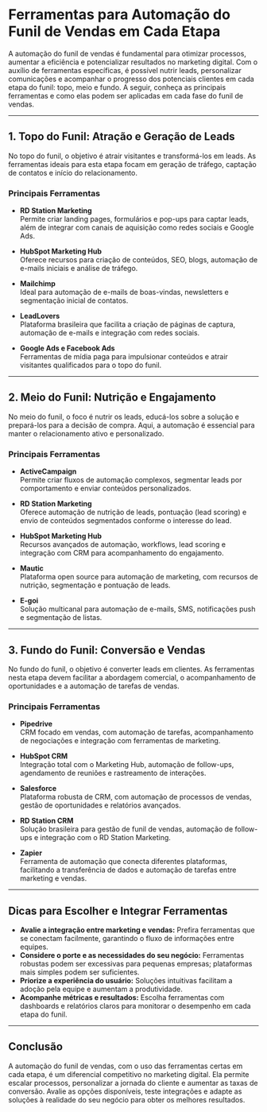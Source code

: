 
# Ferramentas para Automação do Funil de Vendas em Cada Etapa

A automação do funil de vendas é fundamental para otimizar processos, aumentar a eficiência e potencializar resultados no marketing digital. Com o auxílio de ferramentas específicas, é possível nutrir leads, personalizar comunicações e acompanhar o progresso dos potenciais clientes em cada etapa do funil: topo, meio e fundo. A seguir, conheça as principais ferramentas e como elas podem ser aplicadas em cada fase do funil de vendas.

---

## 1. Topo do Funil: Atração e Geração de Leads

No topo do funil, o objetivo é atrair visitantes e transformá-los em leads. As ferramentas ideais para esta etapa focam em geração de tráfego, captação de contatos e início do relacionamento.

### Principais Ferramentas

- **RD Station Marketing**  
  Permite criar landing pages, formulários e pop-ups para captar leads, além de integrar com canais de aquisição como redes sociais e Google Ads.

- **HubSpot Marketing Hub**  
  Oferece recursos para criação de conteúdos, SEO, blogs, automação de e-mails iniciais e análise de tráfego.

- **Mailchimp**  
  Ideal para automação de e-mails de boas-vindas, newsletters e segmentação inicial de contatos.

- **LeadLovers**  
  Plataforma brasileira que facilita a criação de páginas de captura, automação de e-mails e integração com redes sociais.

- **Google Ads e Facebook Ads**  
  Ferramentas de mídia paga para impulsionar conteúdos e atrair visitantes qualificados para o topo do funil.

---

## 2. Meio do Funil: Nutrição e Engajamento

No meio do funil, o foco é nutrir os leads, educá-los sobre a solução e prepará-los para a decisão de compra. Aqui, a automação é essencial para manter o relacionamento ativo e personalizado.

### Principais Ferramentas

- **ActiveCampaign**  
  Permite criar fluxos de automação complexos, segmentar leads por comportamento e enviar conteúdos personalizados.

- **RD Station Marketing**  
  Oferece automação de nutrição de leads, pontuação (lead scoring) e envio de conteúdos segmentados conforme o interesse do lead.

- **HubSpot Marketing Hub**  
  Recursos avançados de automação, workflows, lead scoring e integração com CRM para acompanhamento do engajamento.

- **Mautic**  
  Plataforma open source para automação de marketing, com recursos de nutrição, segmentação e pontuação de leads.

- **E-goi**  
  Solução multicanal para automação de e-mails, SMS, notificações push e segmentação de listas.

---

## 3. Fundo do Funil: Conversão e Vendas

No fundo do funil, o objetivo é converter leads em clientes. As ferramentas nesta etapa devem facilitar a abordagem comercial, o acompanhamento de oportunidades e a automação de tarefas de vendas.

### Principais Ferramentas

- **Pipedrive**  
  CRM focado em vendas, com automação de tarefas, acompanhamento de negociações e integração com ferramentas de marketing.

- **HubSpot CRM**  
  Integração total com o Marketing Hub, automação de follow-ups, agendamento de reuniões e rastreamento de interações.

- **Salesforce**  
  Plataforma robusta de CRM, com automação de processos de vendas, gestão de oportunidades e relatórios avançados.

- **RD Station CRM**  
  Solução brasileira para gestão de funil de vendas, automação de follow-ups e integração com o RD Station Marketing.

- **Zapier**  
  Ferramenta de automação que conecta diferentes plataformas, facilitando a transferência de dados e automação de tarefas entre marketing e vendas.

---

## Dicas para Escolher e Integrar Ferramentas

- **Avalie a integração entre marketing e vendas:** Prefira ferramentas que se conectam facilmente, garantindo o fluxo de informações entre equipes.
- **Considere o porte e as necessidades do seu negócio:** Ferramentas robustas podem ser excessivas para pequenas empresas; plataformas mais simples podem ser suficientes.
- **Priorize a experiência do usuário:** Soluções intuitivas facilitam a adoção pela equipe e aumentam a produtividade.
- **Acompanhe métricas e resultados:** Escolha ferramentas com dashboards e relatórios claros para monitorar o desempenho em cada etapa do funil.

---

## Conclusão

A automação do funil de vendas, com o uso das ferramentas certas em cada etapa, é um diferencial competitivo no marketing digital. Ela permite escalar processos, personalizar a jornada do cliente e aumentar as taxas de conversão. Avalie as opções disponíveis, teste integrações e adapte as soluções à realidade do seu negócio para obter os melhores resultados.
```
